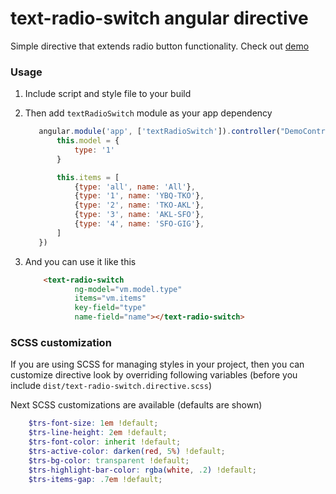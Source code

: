 # text-radio-switch angular directive

Simple directive that extends radio button functionality.
Check out [demo](http://griga.github.io/text-radio-switch/)


### Usage

1. Include script and style file to your build

2. Then add `textRadioSwitch` module as your app dependency
    ```js
       angular.module('app', ['textRadioSwitch']).controller("DemoController", function () {
           this.model = {
               type: '1'
           }

           this.items = [
               {type: 'all', name: 'All'},
               {type: '1', name: 'YBQ-TKO'},
               {type: '2', name: 'TKO-AKL'},
               {type: '3', name: 'AKL-SFO'},
               {type: '4', name: 'SFO-GIG'},
           ]
       })
    ```

3. And you can use it like this
    ```html
        <text-radio-switch
               ng-model="vm.model.type"
               items="vm.items"
               key-field="type"
               name-field="name"></text-radio-switch>
    ```


### SCSS customization

If you are using SCSS for managing styles in your project, then you can customize directive
 look by overriding following variables (before you include `dist/text-radio-switch.directive.scss`)

Next SCSS customizations are available (defaults are shown)

```scss
    $trs-font-size: 1em !default;
    $trs-line-height: 2em !default;
    $trs-font-color: inherit !default;
    $trs-active-color: darken(red, 5%) !default;
    $trs-bg-color: transparent !default;
    $trs-highlight-bar-color: rgba(white, .2) !default;
    $trs-items-gap: .7em !default;
```


